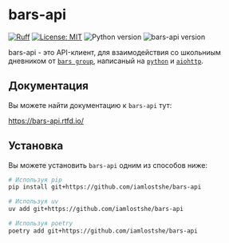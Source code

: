 # bars-api

[![Ruff](https://img.shields.io/endpoint?url=https://raw.githubusercontent.com/astral-sh/ruff/main/assets/badge/v2.json)](https://github.com/astral-sh/ruff)
[![License: MIT](https://img.shields.io/badge/License-MIT-yellow.svg)](https://opensource.org/license/MIT)
![Python version](https://img.shields.io/badge/dynamic/toml?url=https://raw.githubusercontent.com/iamlostshe/bars-api/refs/heads/main/pyproject.toml&query=project.requires-python&label=python&color=blue)
![bars-api version](https://img.shields.io/badge/dynamic/toml?url=https://raw.githubusercontent.com/iamlostshe/bars-api/refs/heads/main/pyproject.toml&query=project.version&label=version&color=green)

bars-api - это API-клиент, для взаимодействия со школьниым дневником от [`bars group`](https://bars.group), написаный на [`python`](https://python.org) и [`aiohttp`](https://github.com/aio-libs/aiohttp).

## Документация

Вы можете найти документацию к `bars-api` тут:

https://bars-api.rtfd.io/

## Установка

Вы можете установить `bars-api` одним из способов ниже:

``` bash
# Используя pip
pip install git+https://github.com/iamlostshe/bars-api

# Используя uv
uv add git+https://github.com/iamlostshe/bars-api

# Используя poetry
poetry add git+https://github.com/iamlostshe/bars-api
```
